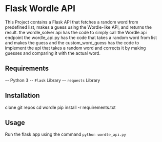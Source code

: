 # Flask Wordle API

This Project contains a Flask API that fetches a random word from predefined list, makes a guess using the  Wordle-like API, and returns the result.
the wordle_solver api has the code to simply call the Wordle api endpoint
the wordle_api.py has the code that takes a random word from list and makes the guess and 
the custom_word_guess has the code to implement the api that takes a random word and corrects it by making guesses and comparing it with the actual word.
## Requirements

-- Python 3
-- `Flask` Library
-- `requests` Library

## Installation
clone git repos
cd wordle
pip install -r requirements.txt

## Usage
Run the flask app using the command `python wordle_api.py`